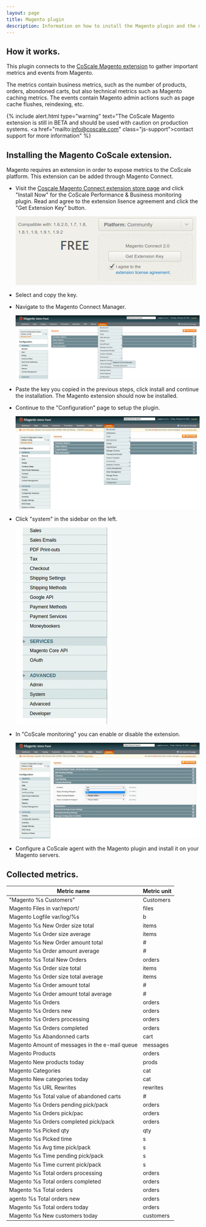 ```yaml
---
layout: page
title: Magento plugin
description: Information on how to install the Magento plugin and the metrics collected by the CoScale Magento plugin.
---
```


## How it works.
This plugin connects to the [CoScale Magento extension](https://www.magentocommerce.com/magento-connect/coscale-performance-business-monitoring.html) to gather important metrics and events from Magento.

The metrics contain business metrics, such as the number of products, orders, abondoned carts, but also technical metrics such as Magento caching metrics. The events contain Magento admin actions such as page cache flushes, reindexing, etc.

{% include alert.html type="warning" text="The CoScale Magento extension is still in BETA and should be used with caution on production systems. <a href=\"mailto:info@coscale.com\" class=\"js-support\">contact support</a> for more information" %}

## Installing the Magento CoScale extension.
Magento requires an extension in order to expose metrics to the CoScale platform. This extension can be added through Magento Connect.

* Visit the [Coscale Magento Connect extension store page](https://www.magentocommerce.com/magento-connect/coscale-performance-business-monitoring.html) and click "Install Now" for the CoScale Performance & Business monitoring plugin. Read and agree to the extension lisence agreement and click the "Get Extension Key" button.

  <img src="/gfx/agent/plugins/magento/getExtensionKey.png" alt="Magento Connect link">

* Select and copy the key.

* Navigate to the Magento Connect Manager.

  <img src="/gfx/agent/plugins/magento/magentoConnect.png" alt="Magento Connect link">

* Paste the key you copied in the previous steps, click install and continue the installation. The Magento extension should now be installed.

* Continue to the "Configuration" page to setup the plugin.

  <img src="/gfx/agent/plugins/magento/configuration.jpg" alt="Magento configuration link">

* Click "system" in the sidebar on the left.

  <img src="/gfx/agent/plugins/magento/system.jpg" alt="Magento system link">

* In "CoScale monitoring" you can enable or disable the extension.

  <img src="/gfx/agent/plugins/magento/CoScaleMonitoring.jpg" alt="CoScale monitoring">

* Configure a CoScale agent with the Magento plugin and install it on your Magento servers.


## Collected metrics.

|                  Metric name                    |       Metric unit       |
|-------------------------------------------------|-------------------------|
| "Magento %s Customers"                          |  Customers              |
| Magento Files in var/report/                    | files                   |
| Magento Logfile var/log/%s                      |  b                      |
| Magento %s New Order size total                 |  items                  |
| Magento %s Order size average                   |  items                  |
| Magento %s New Order amount total               |  #                      |
| Magento %s Order amount average                 |  #                      |
| Magento %s Total New Orders                     |  orders                 |
| Magento %s Order size total                     |  items                  |
| Magento %s Order size total average             |  items                  |
| Magento %s Order amount total                   |  #                      |
| Magento %s Order amount total average           |  #                      |
| Magento %s Orders                               |  orders                 |
| Magento %s Orders new                           |  orders                 |
| Magento %s Orders processing                    |  orders                 |
| Magento %s Orders completed                     |  orders                 |
| Magento %s Abandonned carts                     |  cart                   |
| Magento Amount of messages in the e-mail queue  |  messages               |
| Magento Products                                |  orders                 |
| Magento New products today                      |  prods                  |
| Magento Categories                              |  cat                    |
| Magento New categories today                    |  cat                    |
| Magento %s URL Rewrites                         |  rewrites               |
| Magento %s Total value of abandoned carts       |  #                      |
| Magento %s Orders pending pick/pack             |  orders                 |
| Magento %s Orders pick/pac                      |  orders                 |
| Magento %s Orders completed pick/pack           |  orders                 |
| Magento %s Picked qty                           |  qty                    |
| Magento %s Picked time                          |  s                      |
| Magento %s Avg time pick/pack                   |   s                     |
| Magento %s Time pending pick/pack               |  s                      |
| Magento %s Time current pick/pack               |  s                      |
| Magento %s Total orders processing              |  orders                 |
| Magento %s Total orders completed               |  orders                 |
| Magento %s Total orders                         |  orders                 |
| agento %s Total orders new                      |  orders                 |
| Magento %s Total orders today                   |  orders                 |
| Magento %s New customers today                  |  customers              |
